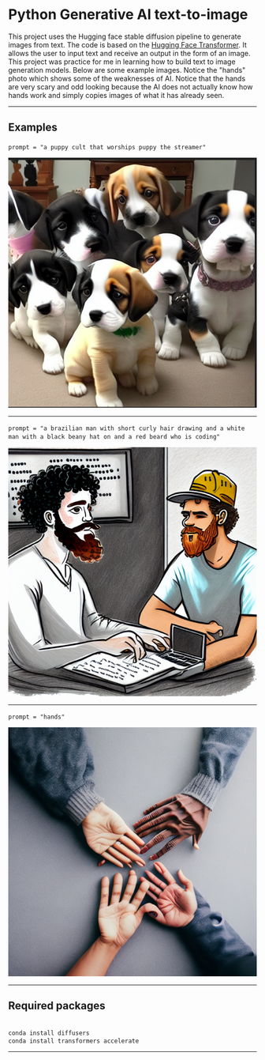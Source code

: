 # Python Generative AI text-to-image

This project uses the Hugging face stable diffusion pipeline  to generate images from text. The code is based on the [Hugging Face Transformer](https://huggingface.co/docs/diffusers/en/api/pipelines/stable_diffusion/overview). It allows the user to input text and receive an output in the form of an image. This project was practice for me in learning how to build text to image generation models. Below are some example images. Notice the "hands" photo which shows some of the weaknesses of AI. Notice that the hands are very scary and odd looking because the AI does not actually know how hands work and simply copies images of what it has already seen. 

---

## Examples


`prompt = "a puppy cult that worships puppy the streamer"`

![a puppy cult that worships puppy the streamer](puppy.png)

---

`prompt = "a brazilian man with short curly hair drawing and a white man with a black beany hat on and a red beard who is coding"`

![a brazilian man with short curly hair drawing and a white man with a black beany hat on and a red beard who is coding](code.png)

---

`prompt = "hands"`

![hands](hands.png)

---

## Required packages

```

conda install diffusers
conda install transformers accelerate

```
---